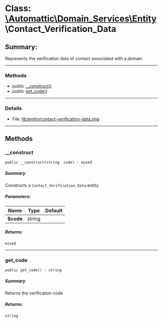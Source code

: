 # Class: [\Automattic](../namespaces/automattic.md)[\Domain_Services](../namespaces/automattic-domain-services.md)[\Entity](../namespaces/automattic-domain-services-entity.md)\Contact_Verification_Data

## Summary:

Represents the verification data of contact associated with a domain


---

### Methods

* public [__construct()](#method___construct)
* public [get_code()](#method_get_code)

---

### Details

* File: [lib/entity/contact-verification-data.php](../../lib/entity/contact-verification-data.php)

---

## Methods

<a id="method___construct"></a>
### __construct

```
public __construct(string  code) : mixed
```

##### Summary

Constructs a `Contact_Verification_Data` entity

##### Parameters:

| Name | Type | Default |
|------|------|---------|
| **$code** | string |  |

##### Returns:

```
mixed
```

---

<a id="method_get_code"></a>
### get_code

```
public get_code() : string
```

##### Summary

Returns the verification code

##### Returns:

```
string
```
